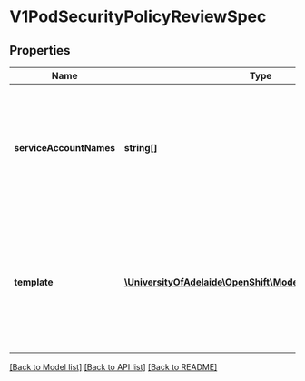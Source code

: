 # V1PodSecurityPolicyReviewSpec

## Properties
Name | Type | Description | Notes
------------ | ------------- | ------------- | -------------
**serviceAccountNames** | **string[]** | serviceAccountNames is an optional set of ServiceAccounts to run the check with. If serviceAccountNames is empty, the template.spec.serviceAccountName is used, unless it&#39;s empty, in which case \&quot;default\&quot; is used instead. If serviceAccountNames is specified, template.spec.serviceAccountName is ignored. | [optional] 
**template** | [**\UniversityOfAdelaide\OpenShift\Model\V1PodTemplateSpec**](V1PodTemplateSpec.md) | template is the PodTemplateSpec to check. The template.spec.serviceAccountName field is used if serviceAccountNames is empty, unless the template.spec.serviceAccountName is empty, in which case \&quot;default\&quot; is used. If serviceAccountNames is specified, template.spec.serviceAccountName is ignored. | 

[[Back to Model list]](../README.md#documentation-for-models) [[Back to API list]](../README.md#documentation-for-api-endpoints) [[Back to README]](../README.md)


